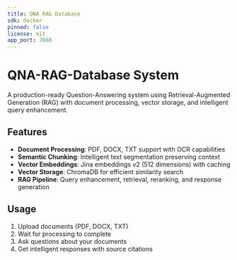 ```yaml
---
title: QNA RAG Database
sdk: docker
pinned: false
license: mit
app_port: 7860
---
```


# QNA-RAG-Database System

A production-ready Question-Answering system using Retrieval-Augmented Generation (RAG) with document processing, vector storage, and intelligent query enhancement.

## Features

- **Document Processing**: PDF, DOCX, TXT support with OCR capabilities
- **Semantic Chunking**: Intelligent text segmentation preserving context
- **Vector Embeddings**: Jina embeddings v2 (512 dimensions) with caching
- **Vector Storage**: ChromaDB for efficient similarity search
- **RAG Pipeline**: Query enhancement, retrieval, reranking, and response generation

## Usage

1. Upload documents (PDF, DOCX, TXT)
2. Wait for processing to complete
3. Ask questions about your documents
4. Get intelligent responses with source citations
